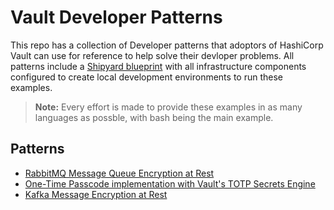# Vault Developer Patterns

This repo has a collection of Developer patterns that adoptors of HashiCorp Vault can use for reference to help solve their devloper problems. All patterns include a [Shipyard blueprint](https://shipyard.run) with all infrastructure components configured to create local development environments to run these examples.

> **Note:**
>Every effort is made to provide these examples in as many languages as possble, with bash being the main example.

## Patterns

* [RabbitMQ Message Queue Encryption at Rest](https://github.com/devops-rob/vault-developer-patterns/tree/main/rabbitmq-message-queue-encryption)
* [One-Time Passcode implementation with Vault's TOTP Secrets Engine](https://github.com/devops-rob/vault-developer-patterns/tree/main/vault-totp-pattern)
* [Kafka Message Encryption at Rest](https://github.com/devops-rob/vault-developer-patterns/tree/main/kafka-message-encryption)
